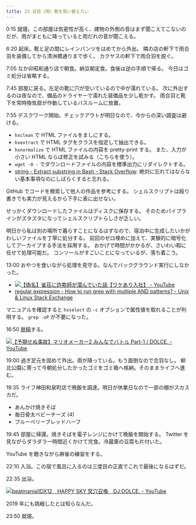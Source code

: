 ```yaml
---
title: 23 日目（雨）靴を買い替えたい
---
```


0:15 就寝。この部屋は気密性が高く、建物の外側の音はまず聞こえてこないのだが、雨がまともに降っていると雨だれの音が聞こえる。

6:20 起床。靴と足の間にレインパンツをはめてから外出。
隣の店の軒下で雨合羽を装備してから清洲橋通りまで歩く。
カクヤスの軒下で雨合羽を脱ぐ。

7:05 なか卯昭和通り店で朝食。納豆朝定食。食後は逆の手順で帰る。
今日はゴミ処分は省略する。

7:45 部屋に戻る。左足の靴に穴が空いているので中が濡れている。
次に外出するのは夜なので、備品のドライヤーで濡れた装備品を少し乾かす。
雨合羽と靴下を常時換気扇が作動しているバスルームに放置。

7:55 デスクワーク開始。チェックアウトが明日なので、今からの深い調査は避ける。

* `hxclean` で HTML ファイルをましにする。
* `hxextract` で HTML タグをクラスを指定して抽出できる。
* `hxnormalize` で HTML ファイルの内容を pretty-print する。
  また、入力が小さい HTML ならば修正を試みる（こちらを使う）。
* `wget -O -` でダウンロードファイルの内容を標準出力にリダイレクトする。
* [string - Extract substring in Bash - Stack Overflow](https://stackoverflow.com/questions/428109/extract-substring-in-bash):
  絶対に忘れてはならない基本事項なのにしばらくすると忘れる。

GitHub でコードを検索して他人の作品を参考にする。
シェルスクリプトは殴り書きでも実力が見えるから下手に表に出せない。

せっかくダウンロードしたファイルはディスクに保存する。
そのためパイプラインがズタズタになってシェルスクリプトらしさが乏しい。

明日から私は別の場所で暮らすことになるはずなので、宿泊中に生成したいかがわしいファイルを丁寧に処分する。
前回のゼロ埋めに加えて、実験的に暗号化してアーカイブする手法を採用する。
おかげで時間がかかるが、さいわい暇に任せて処理可能だ。
コンソールがすごいことになっているが、落ち着こう。

13:00 おやつを食いながら処理を見守る。なんでバックグラウンド実行にしなかった。

* [![【偽名】雀荘に詐欺師が潜んでいた話【ワケあり入社】 - YouTube](http://img.youtube.com/vi/MKINLwjR1FQ/1.jpg)](https://www.youtube.com/watch?v=MKINLwjR1FQ)
* [regular expression - How to run grep with multiple AND patterns? - Unix & Linux Stack Exchange](https://unix.stackexchange.com/questions/55359/how-to-run-grep-with-multiple-and-patterns)

マニュアルを確認すると `hxselect` の `-c` オプションで属性値を取れることが判明する。
`grep -oP` が不要になった。

16:50 [脱稿](https://gist.github.com/showa-yojyo/5a67aea4bb3fdcca11990bfb3545ce7d)する。

[![【予期せぬ事故】マリオメーカー2 みんなでバトル Part-1 / DOLCE. - YouTube](http://img.youtube.com/vi/o-NzJCl5lx4/0.jpg)](https://www.youtube.com/watch?v=o-NzJCl5lx4)

19:00 過ぎ足元を固めて外出。雨が降っている。もう面倒なので合羽なし。
柳北公園に寄って今朝処分したかったゴミをゴミ箱へ格納。そのままライフへ進む。

19:35 ライフ神田和泉町店で晩飯を調達。明日が休業日なので一部の棚がスカスカだ。

* あんかけ焼きそば
* 毎日骨太ベビーチーズ (4)
* ブルーベリーブレッドハーフ

19:45 部屋に帰還。焼きそばを電子レンジにかけて晩飯を開始する。
Twitter を見ながらダラダラ一時間近くかけて完食。冷蔵庫の豆腐も片付いた。

YouTube を聴きながら麻雀の練習をする。

22:10 入浴。この宿で風呂に入るのは三度目の正直でこれで最後になるはずだ。

22:35 出浴。

[![beatmaniaⅡDX12　HAPPY SKY 冥穴召喚　DJ:DOLCE. - YouTube](http://img.youtube.com/vi/de4DwJrKt68/0.jpg)](https://www.youtube.com/watch?v=de4DwJrKt68)

2019 年にも挑戦したとは知らなんだ。

23:50 就寝。
